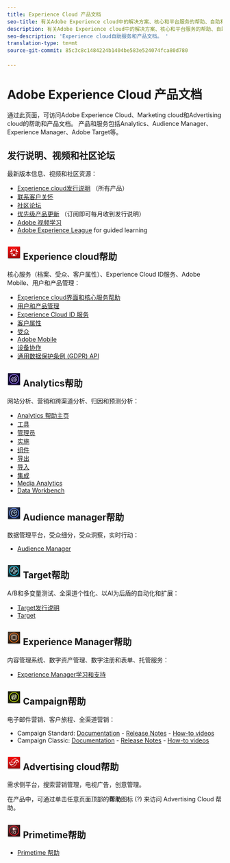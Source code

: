 ```yaml
---
title: Experience Cloud 产品文档
seo-title: 有关Adobe Experience cloud中的解决方案、核心和平台服务的帮助、自助和产品文档。
description: 有关Adobe Experience cloud中的解决方案、核心和平台服务的帮助、自助和产品文档。
seo-description: 'Experience cloud自助服务和产品文档。 '
translation-type: tm+mt
source-git-commit: 85c3c8c1484224b1404be583e524074fca80d780

---
```



# Adobe Experience Cloud 产品文档

通过此页面，可访问Adobe Experience Cloud、Marketing cloud和Advertising cloud的帮助和产品文档。 产品和服务包括Analytics、Audience Manager、Experience Manager、Adobe Target等。

## 发行说明、视频和社区论坛

最新版本信息、视频和社区资源：

* [Experience cloud发行说明](https://docs.adobe.com/content/help/en/release-notes/experience-cloud/current.html) （所有产品）
* [联系客户关怀](https://helpx.adobe.com/contact/enterprise-support.ec.html)
* [社区论坛](https://forums.adobe.com/community/experience-cloud)
* [优先级产品更新](https://www.adobe.com/subscription/priority-product-update.html) （订阅即可每月收到发行说明）
* [Adobe 视频学习](https://helpx.adobe.com/experience-cloud/tutorials.html)
* [Adobe Experience League](https://landing.adobe.com/experience-league/) for guided learning

## ![Experience cloud帮助](assets/experience_cloud_appicon_32.png) Experience cloud帮助

核心服务（档案、受众、客户属性）、Experience Cloud ID服务、Adobe Mobile、用户和产品管理：

* [Experience cloud界面和核心服务帮助](https://docs.adobe.com/content/help/en/core-services/interface/experience-cloud.html)
* [用户和产品管理](https://docs.adobe.com/content/help/en/core-services/interface/manage-users-and-products/admin-getting-started.html)
* [Experience Cloud ID 服务](https://docs.adobe.com/content/help/en/id-service/using/home.html)
* [客户属性](https://docs.adobe.com/content/help/en/core-services/interface/customer-attributes/attributes.html)
* [受众](https://docs.adobe.com/content/help/en/core-services/interface/audiences/audience-library.html)
* [Adobe Mobile](https://docs.adobe.com/content/help/en/mobile-services/using/home.html)
* [设备协作](https://docs.adobe.com/content/help/en/device-co-op/using/home.html)
* [通用数据保护条例 (GDPR) API](https://www.adobe.io/apis/experiencecloud/gdpr.html)

## ![Analytics帮助](assets/mc_analytics_32.png) Analytics帮助

网站分析、营销和跨渠道分析、归因和预测分析：

* [Analytics 帮助主页](https://docs.adobe.com/content/help/en/analytics/landing/home.html)
* [工具](https://docs.adobe.com/content/help/en/analytics/analyze/home.html)
* [管理员](https://docs.adobe.com/content/help/en/analytics/admin/home.html)
* [实施](https://docs.adobe.com/content/help/en/analytics/implementation/home.html)
* [组件](https://docs.adobe.com/content/help/en/analytics/components/home.html)
* [导出](https://docs.adobe.com/content/help/en/analytics/export/home.html)
* [导入](https://docs.adobe.com/content/help/en/analytics/import/home.html)
* [集成](https://docs.adobe.com/content/help/en/analytics/integration/home.html)
* [Media Analytics](https://docs.adobe.com/content/help/en/media-analytics/using/media-overview.html)
* [Data Workbench](https://marketing.adobe.com/resources/help/en_US/insight/)

## ![Audience Manager帮助](assets/mc_audiencemanager_32.png) Audience manager帮助

数据管理平台，受众细分，受众洞察，实时行动：

* [Audience Manager](https://docs.adobe.com/content/help/en/audience-manager/user-guide/aam-home.html)

## ![Target帮助](assets/mc_target_32.png) Target帮助

A/B和多变量测试、全渠道个性化、以AI为后盾的自动化和扩展：

* [Target发行说明](https://docs.adobe.com/content/help/en/target/using/release-notes/release-notes.html)
* [Target](https://docs.adobe.com/content/help/en/target/using/target-home.html)

## ![Experience Manager帮助](assets/mc_experiencemanager_32.png) Experience Manager帮助

内容管理系统、数字资产管理、数字注册和表单、托管服务：

* [Experience Manager学习和支持](https://helpx.adobe.com/support/experience-manager.html)

## ![Campaign帮助](assets/mc_campaign_32.png) Campaign帮助

电子邮件营销、客户旅程、全渠道营销：

* Campaign Standard: [Documentation](https://helpx.adobe.com/support/campaign/standard.html) - [Release Notes](https://docs.adobe.com/content/help/en/campaign-standard/using/release-notes/release-notes.html) - [How-to videos](https://docs.adobe.com/content/help/en/campaign-learn/campaign-standard-tutorials/overview.html)
* Campaign Classic: [Documentation](https://helpx.adobe.com/support/campaign/classic.html) - [Release Notes](https://docs.campaign.adobe.com/doc/AC/en/RN.html) - [How-to videos](https://docs.adobe.com/content/help/en/campaign-learn/campaign-classic-tutorials/overview.html)

## ![Advertising cloud帮助](assets/advertisingcloud_appicon_32.png) Advertising cloud帮助

需求侧平台，搜索营销管理，电视广告，创意管理。

在产品中，可通过单击任意页面顶部的&#x200B;**帮助**&#x200B;图标 (?) 来访问 Advertising Cloud 帮助。

## ![Primetime帮助](assets/primetime_app_32.png) Primetime帮助

* [Primetime 帮助](http://help.adobe.com/en_US/primetime/)
